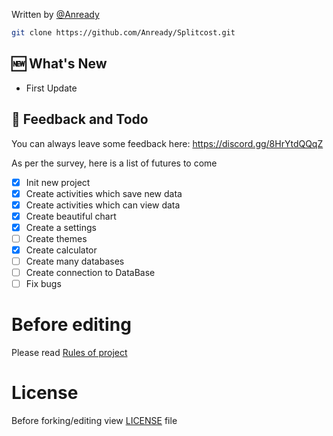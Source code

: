 Written by [@Anready](https://github.com/Anready)

```sh
git clone https://github.com/Anready/Splitcost.git
```

## 🆕 What's New

- First Update

## 🚀  Feedback and Todo
You can always leave some feedback here: https://discord.gg/8HrYtdQQqZ

As per the survey, here is a list of futures to come
- [x] Init new project
- [x] Create activities which save new data
- [x] Create activities which can view data
- [x] Create beautiful chart
- [x] Create a settings
- [ ] Create themes
- [x] Create calculator
- [ ] Create many databases
- [ ] Create connection to DataBase
- [ ] Fix bugs

# Before editing
Please read [Rules of project](https://github.com/Anready/SplitCost/blob/master/RULES.md)

# License
Before forking/editing view [LICENSE](https://github.com/Anready/SplitCost/blob/master/LICENSE) file
